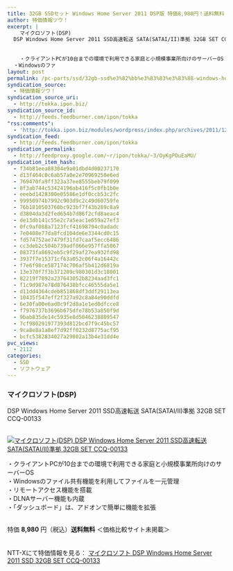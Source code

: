 ```yaml
---
title: 32GB SSDセット Windows Home Server 2011 DSP版 特価8,980円！送料無料！
author: 特価情報ツウ！
excerpt: |
  	マイクロソフト(DSP)
  DSP Windows Home Server 2011 SSD高速転送 SATA(SATAI/II)準拠 32GB SET CCQ-00133
  	
  
  	・クライアントPCが10台までの環境で利用できる家庭と小規模事業所向けのサーバーOS
  ・Windowsのファ
layout: post
permalink: /pc-parts/ssd/32gb-ssd%e3%82%bb%e3%83%83%e3%83%88-windows-home-server-2011-dsp%e7%89%88-%e7%89%b9%e4%be%a18980%e5%86%86%ef%bc%81%e9%80%81%e6%96%99%e7%84%a1%e6%96%99%ef%bc%81.html
syndication_source:
  - 特価情報ツウ！
syndication_source_uri:
  - http://tokka.ipon.biz/
syndication_source_id:
  - http://feeds.feedburner.com/ipon/tokka
"rss:comments":
  - 'http://tokka.ipon.biz/modules/wordpress/index.php/archives/2011/12/23/32gb-ssd-windows-home-server-2011-dsp-8980/#comments'
syndication_feed:
  - http://feeds.feedburner.com/ipon/tokka
syndication_permalink:
  - http://feedproxy.google.com/~r/ipon/tokka/~3/OyKgPOuEaMU/
syndication_item_hash:
  - f34b81eea88304e9a01dbd4d00237170
  - d13f464c0c6ab57a0e2e70969250e6ed
  - 769470fa9ff323a37ee8555beb79f099
  - 8f3ab744c53424196ab416f5c0fb1b0e
  - eeebd1428300e05586e1df0ccb53c2fc
  - 99950974b7992c903d9c2c49d60759fe
  - 76b1810503760bc923bf7f43b289c8a9
  - d3804da3d2fed654b7d86f2cfd8aeac4
  - de13db141c55e2c7a5eac1e659a27ef3
  - 0fc9af088a7123fcf41698794c0adadc
  - 7e0408e77da8fcd104de6e3344cd0c15
  - fd574752ae7479f31fd7caaf5ecc6486
  - cc3deb2c504b739adf066e957ffa5067
  - 08373fa8692eb5c9f29af27ea932fd98
  - 3937f7e15371cf63a052c06f4a16442c
  - f7e6f98ce587174c706af5b412d6819a
  - 13e370f7f3b371209c980301d3c18001
  - 82219f7892a237643052b8234aad3fc1
  - f1c9d987e78d876438bfcc46555da5e1
  - d11dd4364cdeb851868df3ddf29113ea
  - 10435f547eff2f327a92c8a84e90ddfd
  - 6e30fa00e6ad0c9f2d8a1e1ed0dfcce8
  - f7976737b3696b675dfe78b53a850f9d
  - 9bab835de14c5935e8d5046238809547
  - 7cf980291977393d812bcd7f9c45bc57
  - 9ca8e8a1a8ef7d92ff0232d8775acf95
  - bcfc5382834027a29802a13b4e31dd4e
pvc_views:
  - 2112
categories:
  - SSD
  - ソフトウェア
---
```

### マイクロソフト(DSP)  
DSP Windows Home Server 2011 SSD高速転送 SATA(SATAI/II)準拠 32GB SET CCQ-00133

<div class="img-bg2 img_L">
  <a href="http://px.a8.net/svt/ejp?a8mat=ZYP6S+8IMA3E+S1Q+BWGDT&#038;a8ejpredirect=http://nttxstore.jp/_II_QZZ0004793" ><br /> <img border="0" alt="マイクロソフト(DSP) DSP Windows Home Server 2011 SSD高速転送 SATA(SATAI/II)準拠 32GB SET CCQ-00133" src="http://i1.wp.com/image.nttxstore.jp/l2_images/Q/QZ/QZZ0004793.jpg?w=120" data-recalc-dims="1" /></a>
</div>

・クライアントPCが10台までの環境で利用できる家庭と小規模事業所向けのサーバーOS  
<a id="more-8731"></a>・Windowsのファイル共有機能を利用してファイルを一元管理  
・リモートアクセス機能を搭載  
・DLNAサーバー機能も内蔵  
・「ダッシュボード」は、アドオンで簡単に機能を拡張  
<br clear="all" />

特価 <span class="tokka-price"><strong>8,980</strong></span> 円（税込）**送料無料** ＜価格比較サイト未掲載＞

　  
NTT-Xにて特価情報を見る： <span class="fs150p"><a href="http://px.a8.net/svt/ejp?a8mat=ZYP6S+8IMA3E+S1Q+BWGDT&#038;a8ejpredirect=http://nttxstore.jp/_II_QZZ0004793" >マイクロソフト DSP Windows Home Server 2011 SSD 32GB SET CCQ-00133</a></span> 

<img src="http://feeds.feedburner.com/~r/ipon/tokka/~4/OyKgPOuEaMU" height="1" width="1" title="" alt="" />